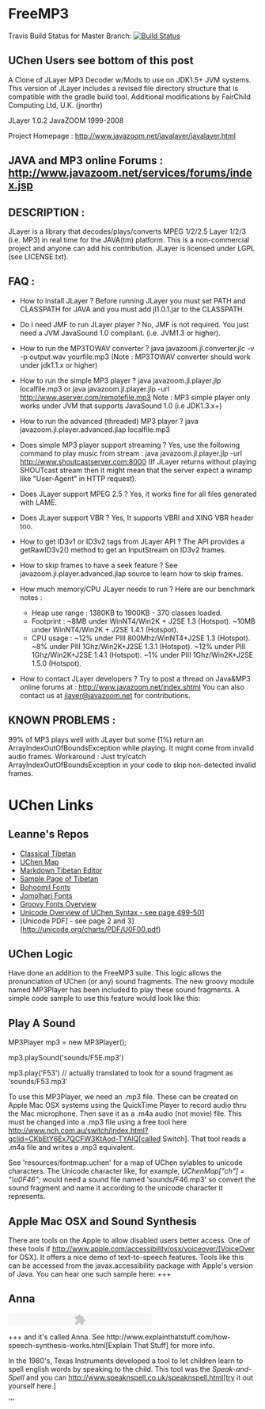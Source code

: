 FreeMP3
=======
Travis Build Status for Master Branch: [![Build Status](https://travis-ci.org/jnorthr/FreeMP3.svg?branch=master)](https://travis-ci.org/jnorthr/FreeMP3)

UChen Users see bottom of this post
------------

A Clone of JLayer MP3 Decoder w/Mods to use on JDK1.5+ JVM systems. This version of JLayer includes a revised file directory structure that is compatible with the gradle build tool. Additional modifications by FairChild Computing Ltd, U.K. (jnorthr)

 JLayer 1.0.2
 JavaZOOM 1999-2008

 Project Homepage :
   http://www.javazoom.net/javalayer/javalayer.html 

 JAVA and MP3 online Forums :
   http://www.javazoom.net/services/forums/index.jsp
-----------------------------------------------------

DESCRIPTION :
-----------
JLayer is a library that decodes/plays/converts MPEG 1/2/2.5 Layer 1/2/3
(i.e. MP3) in real time for the JAVA(tm) platform. This is a non-commercial project 
and anyone can add his contribution. JLayer is licensed under LGPL (see LICENSE.txt).


FAQ : 
---

- How to install JLayer ?
  Before running JLayer you must set PATH and CLASSPATH for JAVA
  and you must add jl1.0.1.jar to the CLASSPATH.

- Do I need JMF to run JLayer player ?
  No, JMF is not required. You just need a JVM JavaSound 1.0 compliant.
  (i.e. JVM1.3 or higher).

- How to run the MP3TOWAV converter ?
  java javazoom.jl.converter.jlc -v -p output.wav yourfile.mp3
  (Note : MP3TOWAV converter should work under jdk1.1.x or higher)

- How to run the simple MP3 player ?
  java javazoom.jl.player.jlp localfile.mp3
   or
  java javazoom.jl.player.jlp -url http://www.aserver.com/remotefile.mp3
  Note : MP3 simple player only works under JVM that supports JavaSound 1.0 (i.e JDK1.3.x+)

- How to run the advanced (threaded) MP3 player ?
  java javazoom.jl.player.advanced.jlap localfile.mp3

- Does simple MP3 player support streaming ?
  Yes, use the following command to play music from stream :
  java javazoom.jl.player.jlp -url http://www.shoutcastserver.com:8000
  (If JLayer returns without playing SHOUTcast stream then it might mean 
   that the server expect a winamp like "User-Agent" in HTTP request).

- Does JLayer support MPEG 2.5 ?
  Yes, it works fine for all files generated with LAME.

- Does JLayer support VBR ?
  Yes, It supports VBRI and XING VBR header too. 

- How to get ID3v1 or ID3v2 tags from JLayer API ?
  The API provides a getRawID3v2() method to get an InputStream on ID3v2 frames.

- How to skip frames to have a seek feature ?
  See javazoom.jl.player.advanced.jlap source to learn how to skip frames.

- How much memory/CPU JLayer needs to run ?
  Here are our benchmark notes :
    - Heap use range : 1380KB to 1900KB - 370 classes loaded. 
    - Footprint : ~8MB under WinNT4/Win2K + J2SE 1.3 (Hotspot).
                  ~10MB under WinNT4/Win2K + J2SE 1.4.1 (Hotspot).
    - CPU usage : ~12% under PIII 800Mhz/WinNT4+J2SE 1.3 (Hotspot).
                  ~8% under PIII 1Ghz/Win2K+J2SE 1.3.1 (Hotspot).
                  ~12% under PIII 1Ghz/Win2K+J2SE 1.4.1 (Hotspot).
                  ~1% under PIII 1Ghz/Win2K+J2SE 1.5.0 (Hotspot).

- How to contact JLayer developers ?
  Try to post a thread on Java&MP3 online forums at :
  http://www.javazoom.net/index.shtml
  You can also contact us at jlayer@javazoom.net for contributions.
 

KNOWN PROBLEMS :
--------------
99% of MP3 plays well with JLayer but some (1%) return an ArrayIndexOutOfBoundsException 
while playing. It might come from invalid audio frames. 
Workaround : Just try/catch ArrayIndexOutOfBoundsException in your code to skip non-detected invalid frames.

UChen Links 
========

Leanne's Repos
------------

 * [Classical Tibetan](https://github.com/leannenorthrop/classical-tibetan)
 * [UChen Map](https://github.com/leannenorthrop/markdown-js/blob/wylie/src/dialects/wylie/wmd2uchen.js)
 * [Markdown Tibetan Editor](http://leannenorthrop.github.io/classical-tibetan/editor/?layout=contrib#)
 * [Sample Page of Tibetan](http://leannenorthrop.github.io/classical-tibetan/)
 * [Bohoomil Fonts](http://bohoomil.com/doc/05-fonts/)
 * [Jomolhari Fonts](https://sites.google.com/site/chrisfynn2/home/fonts/jomolhari)
 * [Groovy Fonts Overview](http://groovy.codehaus.org/jsr/spec/AltChapter03LexicalStructure.html)
 * [Unicode Overview of UChen Syntax - see page 499-501](http://www.unicode.org/versions/Unicode7.0.0/ch13.pdf)
 * [Unicode PDF] - see page 2 and 3](http://unicode.org/charts/PDF/U0F00.pdf)

UChen Logic
------------

Have done an addition to the FreeMP3 suite. This logic allows the pronunciation of UChen (or any) sound fragments. The new groovy module named MP3Player has been included to play these sound fragments. A simple code sample to use this feature would look like this:

Play A Sound
--------------
 MP3Player mp3 = new MP3Player();
 
 mp3.playSound('sounds/F5E.mp3') 
 
 mp3.play('F53')  // actually translated to look for a sound fragment as 'sounds/F53.mp3' 

To use this MP3Player, we need an .mp3 file. These can be created on Apple Mac OSX systems using the QuickTime Player to record audio thru the Mac microphone. Then save it as a .m4a audio (not movie) file. This must be changed into a .mp3 file using a free tool here http://www.nch.com.au/switch/index.html?gclid=CKbEtY6Ex7QCFW3KtAod-TYAlQ[called Switch]. That tool reads a .m4a file and writes a .mp3 equivalent. 

See 'resources/fontmap.uchen' for a map of UChen sylables to unicode characters. The Unicode character like, for example, *UChenMap["ch"] = "\u0F46";* would need a sound file named 'sounds/F46.mp3' so convert the sound fragment and name it according to the unicode character it represents.

Apple Mac OSX and Sound Synthesis
-------------------

There are tools on the Apple to allow disabled users better access. One of these tools if http://www.apple.com/accessibility/osx/voiceover/[VoiceOver for OSX]. It offers a nice demo of text-to-speech features. Tools like this can be accessed from the javax.accessibility package with Apple's version of Java. You can hear one such sample here: +++

Anna
--------

<P>
<script language="JavaScript" src="http://www.explainthatstuff.com/audio/audio-player.js"></script><object type="application/x-shockwave-flash" data="http://www.explainthatstuff.com/audio/player.swf" id="audioplayer3" height="24" width="290">
<param name="movie" value="http://www.explainthatstuff.com/audio/player.swf">
<param name="FlashVars" value="playerID=3&amp;bg=0xBCB19B&amp;leftbg=0xFF0000&amp;lefticon=0x111111&amp;rightbg=0xFF0000&amp;rightbghover=0xDCDBDC&amp;righticon=0x111111&amp;righticonhover=0xCC4321&amp;text=0x666666&amp;slider=0x666666&amp;track=0xFFFFFF&amp;border=0x666666&amp;loader=0x9FFFB8&amp;soundFile=http://www.explainthatstuff.com/audio/iloveanna.mp3">
<param name="quality" value="high">
<param name="menu" value="false">
<param name="wmode" value="transparent">
</object> 
</P>
+++ and it's called Anna. See http://www.explainthatstuff.com/how-speech-synthesis-works.html[Explain That Stuff] for more info.

In the 1980's, Texas Instruments developed a tool to let children learn to spell english words by speaking to the child. This tool was the *Speak-and-Spell* and you can http://www.speaknspell.co.uk/speaknspell.html[try it out yourself here.]

''' 


